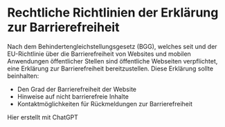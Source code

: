 # Rechtliche Richtlinien der Erklärung zur Barrierefreiheit
Nach dem Behindertengleichstellungsgesetz (BGG), welches seit  und der EU-Richtlinie über die Barrierefreiheit von Websites und mobilen Anwendungen öffentlicher Stellen sind öffentliche Webseiten verpflichtet, eine Erklärung zur Barrierefreiheit bereitzustellen. Diese Erklärung sollte beinhalten:

- Den Grad der Barrierefreiheit der Website
- Hinweise auf nicht barrierefreie Inhalte
- Kontaktmöglichkeiten für Rückmeldungen zur Barrierefreiheit

Hier erstellt mit ChatGPT